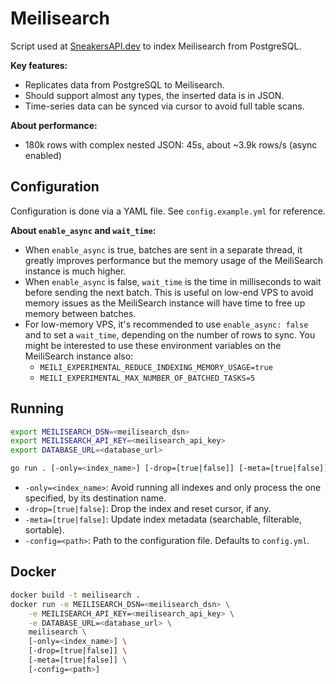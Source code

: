# Meilisearch

Script used at [SneakersAPI.dev](https://sneakersapi.dev) to index Meilisearch from PostgreSQL.

**Key features:**

- Replicates data from PostgreSQL to Meilisearch.
- Should support almost any types, the inserted data is in JSON.
- Time-series data can be synced via cursor to avoid full table scans.

**About performance:**

- 180k rows with complex nested JSON: 45s, about ~3.9k rows/s (async enabled)

## Configuration

Configuration is done via a YAML file. See `config.example.yml` for reference.

**About `enable_async` and `wait_time`:**

- When `enable_async` is true, batches are sent in a separate thread, it greatly improves performance but the memory usage of the MeiliSearch instance is much higher.
- When `enable_async` is false, `wait_time` is the time in milliseconds to wait before sending the next batch. This is useful on low-end VPS to avoid memory issues as the MeiliSearch instance will have time to free up memory between batches.
- For low-memory VPS, it's recommended to use `enable_async: false` and to set a `wait_time`, depending on the number of rows to sync. You might be interested to use these environment variables on the MeiliSearch instance also:
  - `MEILI_EXPERIMENTAL_REDUCE_INDEXING_MEMORY_USAGE=true`
  - `MEILI_EXPERIMENTAL_MAX_NUMBER_OF_BATCHED_TASKS=5`

## Running

```bash
export MEILISEARCH_DSN=<meilisearch_dsn>
export MEILISEARCH_API_KEY=<meilisearch_api_key>
export DATABASE_URL=<database_url>

go run . [-only=<index_name>] [-drop=[true|false]] [-meta=[true|false]] [-config=<path>]
```

- `-only=<index_name>`: Avoid running all indexes and only process the one specified, by its destination name.
- `-drop=[true|false]`: Drop the index and reset cursor, if any.
- `-meta=[true|false]`: Update index metadata (searchable, filterable, sortable).
- `-config=<path>`: Path to the configuration file. Defaults to `config.yml`.

## Docker

```bash
docker build -t meilisearch .
docker run -e MEILISEARCH_DSN=<meilisearch_dsn> \
    -e MEILISEARCH_API_KEY=<meilisearch_api_key> \
    -e DATABASE_URL=<database_url> \
    meilisearch \
    [-only=<index_name>] \
    [-drop=[true|false]] \
    [-meta=[true|false]] \
    [-config=<path>]
```
